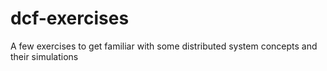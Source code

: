 # dcf-exercises
A few exercises to get familiar with some distributed system concepts and their simulations

